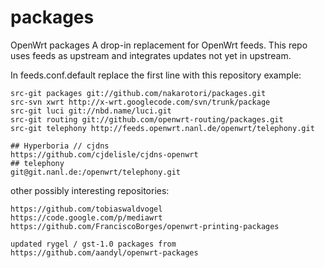 packages
========

OpenWrt packages
A drop-in replacement for OpenWrt feeds.
This repo uses feeds as upstream and integrates updates not yet in upstream.


In feeds.conf.default replace the first line with this repository
example:

    src-git packages git://github.com/nakarotori/packages.git
    src-svn xwrt http://x-wrt.googlecode.com/svn/trunk/package
    src-git luci git://nbd.name/luci.git
    src-git routing git://github.com/openwrt-routing/packages.git
    src-git telephony http://feeds.openwrt.nanl.de/openwrt/telephony.git

    ## Hyperboria // cjdns
    https://github.com/cjdelisle/cjdns-openwrt
    ## telephony
    git@git.nanl.de:/openwrt/telephony.git

other possibly interesting repositories:

    https://github.com/tobiaswaldvogel
    https://code.google.com/p/mediawrt
    https://github.com/FranciscoBorges/openwrt-printing-packages

    updated rygel / gst-1.0 packages from
    https://github.com/aandyl/openwrt-packages
